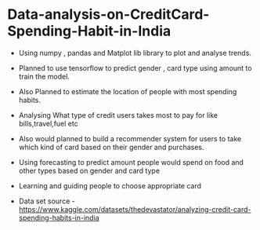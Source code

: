 # Data-analysis-on-CreditCard-Spending-Habit-in-India

- Using numpy , pandas and Matplot lib library to plot and analyse trends.

- Planned to use tensorflow to predict gender , card type using amount to train the model.

- Also Planned to estimate the location of people with most spending habits.

- Analysing What type of credit users takes most to pay for like bills,travel,fuel etc

- Also would planned to build a recommender system for users to take which kind of card based on their gender and purchases.

- Using forecasting to predict amount people would spend on food and other types based on gender and card type

- Learning and guiding people to choose appropriate card

- Data set source - https://www.kaggle.com/datasets/thedevastator/analyzing-credit-card-spending-habits-in-india
